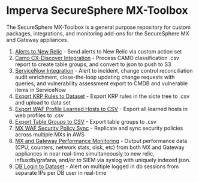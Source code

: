 # Imperva SecureSphere MX-Toolbox

The SecureSphere MX-Toolbox is a general purpose repository for custom packages, integrations, and monitoring add-ons for the SecureSphere MX and Gateway appliances.  

1. [Alerts to New Relic](https://github.com/imperva/mx-toolbox/tree/master/servicenow/alert_to_incident) - Send alerts to New Relic via custom action set
1. [Camo CX-Discover Integration](https://github.com/imperva/mx-toolbox/tree/master/cx-discover) - Process CAMO classification .csv report to create table groups, and convert to json to push to S3
1. [ServiceNow Integration](https://github.com/imperva/mx-toolbox/tree/master/servicenow) - Alert to incident, change control reconciliation audit enrichment, close-the-loop updating change requests with queries, and vulnerability assessment export to CMDB and vulnerable items in ServiceNow 
1. [Export KRP Rules to Dataset](https://github.com/imperva/mx-toolbox/tree/master/export-KRP-rules-to-dataset) - Export KRP rules in the siote tree to .csv and upload to data set
1. [Export WAF Profile Learned Hosts to CSV](https://github.com/imperva/mx-toolbox/tree/master/export-learned-hosts) - Export all learned hosts in web profiles to .csv
1. [Export Table Groups to CSV](https://github.com/imperva/mx-toolbox/tree/master/export-table-groups-to-csv) - Export table groups to .csv
1. [MX WAF Security Policy Sync](https://github.com/imperva/mx-toolbox/tree/master/mx-policy-sync) - Replicate and sync security policies across multiple MXs in AWS
1. [MX and Gateway Performance Monitoring](https://github.com/imperva/mx-toolbox/tree/master/performance-monitoring) - Output performance data (CPU, counters, network stats, disk, etc) from both MX and Gateway appliances in near real-time simultaneously to new relic, influxdb/grafana, and/or to SIEM via syslog with uniquely indexed json.
1. [DB Login to Dataset](https://github.com/imperva/mx-toolbox/tree/master/db-login-to-dataset) - Alert on multiple logged in db sessions from separate IPs per DB user in real-time

